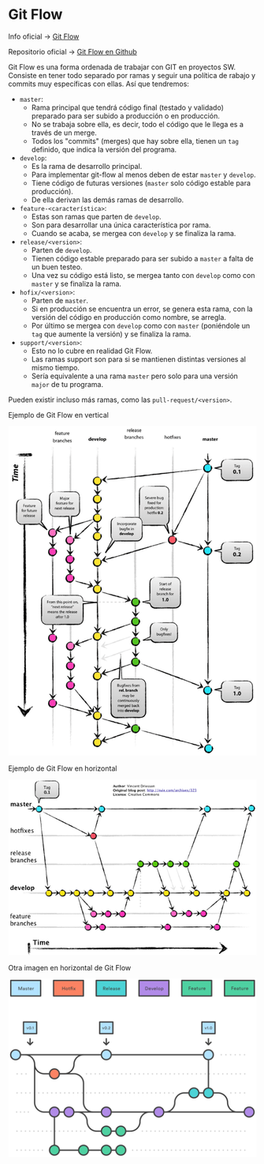 # Git Flow

Info oficial -> [Git Flow](https://nvie.com/posts/a-successful-git-branching-model/)

Repositorio oficial -> [Git Flow en Github](https://github.com/nvie/gitflow)

Git Flow es una forma ordenada de trabajar con GIT en proyectos SW. Consiste en tener todo separado por ramas y seguir una política de rabajo y commits muy específicas con ellas. Así que tendremos:

* `master`:
    * Rama principal que tendrá código final (testado y validado) preparado para ser subido a producción o en producción.
    * No se trabaja sobre ella, es decir, todo el código que le llega es a través de un merge.
    * Todos los "commits" (merges) que hay sobre ella, tienen un `tag` definido, que indica la versión del programa.
* `develop`:
    * Es la rama de desarrollo principal.
    * Para implementar git-flow al menos deben de estar `master` y `develop`.
    * Tiene código de futuras versiones (`master` solo código estable para producción).
    * De ella derivan las demás ramas de desarrollo.
* `feature-<característica>`:
    * Estas son ramas que parten de `develop`.
    * Son para desarrollar una única característica por rama.
    * Cuando se acaba, se mergea con `develop` y se finaliza la rama.
* `release/<version>`:
    * Parten de `develop`.
    * Tienen código estable preparado para ser subido a `master` a falta de un buen testeo.
    * Una vez su código está listo, se mergea tanto con `develop` como con `master` y se finaliza la rama.
* `hofix/<version>`:
    * Parten de `master`.
    * Si en producción se encuentra un error, se genera esta rama, con la versión del código en producción como nombre, se arregla.
    * Por último se mergea con `develop` como con `master` (poniéndole un `tag` que aumente la versión) y se finaliza la rama.
* `support/<version>`:
    * Esto no lo cubre en realidad Git Flow.
    * Las ramas support son para si se mantienen distintas versiones al mismo tiempo.
    * Sería equivalente a una rama `master` pero solo para una versión `major` de tu programa.

Pueden existir incluso más ramas, como las `pull-request/<version>`.

Ejemplo de Git Flow en vertical

![Git Flow Vertical](img/git-flow-1.png)

Ejemplo de Git Flow en horizontal

![Git Flow en horizontal](img/git-flow-2.png)

Otra imagen en horizontal de Git Flow

![Git Flow en horizontal de Atlassian](img/git-flow-3.svg)
